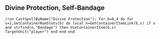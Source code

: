 ## Divine Protection, Self-Bandage
```
/run CastSpellByName("Divine Protection"); for b=0,4 do for s=1,GetContainerNumSlots(b) do local n=GetContainerItemLink(b,s) if n and strfind(n,"Bandage") then UseContainerItem(b,s) TargetUnit("player") end end end
```